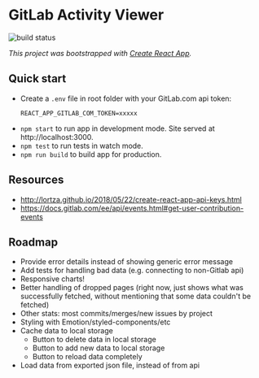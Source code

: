 # GitLab Activity Viewer

![build status](https://github.com/17cliu/gitlab-activity-viewer/workflows/build/badge.svg)


_This project was bootstrapped with [Create React App](https://github.com/facebook/create-react-app)._

## Quick start

- Create a `.env` file in root folder with your GitLab.com api token:
    ```
    REACT_APP_GITLAB_COM_TOKEN=xxxxx
    ```
- `npm start` to run app in development mode. Site served at http://localhost:3000.
- `npm test` to run tests in watch mode.
- `npm run build` to build app for production.


## Resources

- http://lortza.github.io/2018/05/22/create-react-app-api-keys.html
- https://docs.gitlab.com/ee/api/events.html#get-user-contribution-events

## Roadmap

- Provide error details instead of showing generic error message
- Add tests for handling bad data (e.g. connecting to non-Gitlab api)
- Responsive charts!
- Better handling of dropped pages (right now, just shows what was successfully
  fetched, without mentioning that some data couldn't be fetched)
- Other stats: most commits/merges/new issues by project
- Styling with Emotion/styled-components/etc
- Cache data to local storage
    - Button to delete data in local storage
    - Button to add new data to local storage
    - Button to reload data completely
- Load data from exported json file, instead of from api
